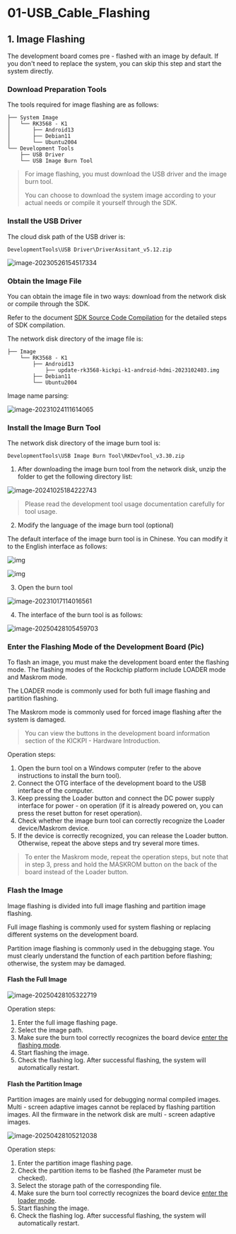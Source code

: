 # 01-USB_Cable_Flashing

## 1. Image Flashing

The development board comes pre - flashed with an image by default. If you don't need to replace the system, you can skip this step and start the system directly.

### Download Preparation Tools

The tools required for image flashing are as follows:

```
├── System Image
│   └── RK3568 - K1
│       ├── Android13
│       ├── Debian11
│       └── Ubuntu2004
└── Development Tools
    ├── USB Driver
    └── USB Image Burn Tool
```

> For image flashing, you must download the USB driver and the image burn tool.
>
> You can choose to download the system image according to your actual needs or compile it yourself through the SDK.

### Install the USB Driver

The cloud disk path of the USB driver is:

```
DevelopmentTools\USB Driver\DriverAssitant_v5.12.zip
```

![image-20230526154517334](http://tanzhtanzh.oss-cn-shenzhen.aliyuncs.com/img/image-20230526154517334.png)

### Obtain the Image File

You can obtain the image file in two ways: download from the network disk or compile through the SDK.

Refer to the document [SDK Source Code Compilation](11-SDK源码编译.md) for the detailed steps of SDK compilation.

The network disk directory of the image file is:

```
├── Image
    └── RK3568 - K1
        ├── Android13
            ├── update-rk3568-kickpi-k1-android-hdmi-2023102403.img
        ├── Debian11
        └── Ubuntu2004
```

Image name parsing:

![image-20231024111614065](http://tanzhtanzh.oss-cn-shenzhen.aliyuncs.com/img/image-20231024111614065.png)

### Install the Image Burn Tool

The network disk directory of the image burn tool is:

```
DevelopmentTools\USB Image Burn Tool\RKDevTool_v3.30.zip
```

1. After downloading the image burn tool from the network disk, unzip the folder to get the following directory list:

![image-20241025184222743](http://tanzhtanzh.oss-cn-shenzhen.aliyuncs.com/img/image-20241025184222743.png)

> Please read the development tool usage documentation carefully for tool usage.

2. Modify the language of the image burn tool (optional)

The default interface of the image burn tool is in Chinese. You can modify it to the English interface as follows:

![img](http://tanzhtanzh.oss-cn-shenzhen.aliyuncs.com/img/image-20231010202819610.png)

![img](http://tanzhtanzh.oss-cn-shenzhen.aliyuncs.com/img/image-20231010203036869.png)

3. Open the burn tool

![image-20231017114016561](http://tanzhtanzh.oss-cn-shenzhen.aliyuncs.com/img/image-20231017114016561.png)

4. The interface of the burn tool is as follows:

![image-20250428105459703](http://tanzhtanzh.oss-cn-shenzhen.aliyuncs.com/img/image-20250428105459703.png)

### Enter the Flashing Mode of the Development Board (Pic)<a id="burn_mode"> </a>

To flash an image, you must make the development board enter the flashing mode. The flashing modes of the Rockchip platform include LOADER mode and Maskrom mode.

The LOADER mode is commonly used for both full image flashing and partition flashing.

The Maskrom mode is commonly used for forced image flashing after the system is damaged.

> You can view the buttons in the development board information section of the KICKPI - Hardware Introduction.

Operation steps:

1. Open the burn tool on a Windows computer (refer to the above instructions to install the burn tool).
2. Connect the OTG interface of the development board to the USB interface of the computer.
3. Keep pressing the Loader button and connect the DC power supply interface for power - on operation (if it is already powered on, you can press the reset button for reset operation).
4. Check whether the image burn tool can correctly recognize the Loader device/Maskrom device.
5. If the device is correctly recognized, you can release the Loader button. Otherwise, repeat the above steps and try several more times.

> To enter the Maskrom mode, repeat the operation steps, but note that in step 3, press and hold the MASKROM button on the back of the board instead of the Loader button.

### Flash the Image

Image flashing is divided into full image flashing and partition image flashing.

Full image flashing is commonly used for system flashing or replacing different systems on the development board.

Partition image flashing is commonly used in the debugging stage. You must clearly understand the function of each partition before flashing; otherwise, the system may be damaged.

#### Flash the Full Image

![image-20250428105322719](http://tanzhtanzh.oss-cn-shenzhen.aliyuncs.com/img/image-20250428105322719.png)

Operation steps:

1. Enter the full image flashing page.
2. Select the image path.
3. Make sure the burn tool correctly recognizes the board device [enter the flashing mode](#burn_mode).
4. Start flashing the image.
5. Check the flashing log. After successful flashing, the system will automatically restart.

#### Flash the Partition Image

Partition images are mainly used for debugging normal compiled images. Multi - screen adaptive images cannot be replaced by flashing partition images. All the firmware in the network disk are multi - screen adaptive images.

![image-20250428105212038](http://tanzhtanzh.oss-cn-shenzhen.aliyuncs.com/img/image-20250428105212038.png)

Operation steps:

1. Enter the partition image flashing page.
2. Check the partition items to be flashed (the Parameter must be checked).
3. Select the storage path of the corresponding file.
4. Make sure the burn tool correctly recognizes the board device [enter the loader mode](#burn_mode).
5. Start flashing the image.
6. Check the flashing log. After successful flashing, the system will automatically restart.
